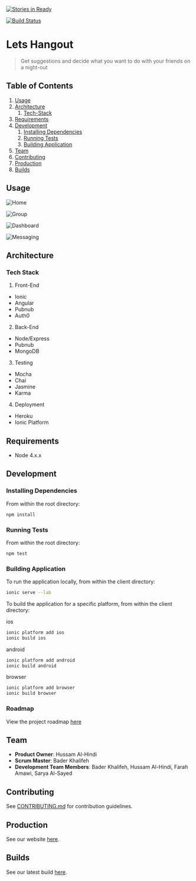 [![Stories in Ready](https://badge.waffle.io/tech-crunch/lets-hangout.png?label=ready&title=Ready)](https://waffle.io/tech-crunch/lets-hangout)

[![Build Status](https://travis-ci.org/tech-crunch/lets-hangout.svg?branch=master)](https://travis-ci.org/tech-crunch/lets-hangout)

# Lets Hangout

> Get suggestions and decide what you want to do with your friends on a night-out

## Table of Contents

1. [Usage](#Usage)
1. [Architecture](#Architecture)
    1. [Tech-Stack](#tech-stack)
1. [Requirements](#requirements)
1. [Development](#development)
    1. [Installing Dependencies](#installing-dependencies)
    1. [Running Tests](#running-tests)
    1. [Building Application](#building-application)
1. [Team](#team)
1. [Contributing](#contributing)
1. [Production](#production)
1. [Builds](#builds)

## Usage

![Home](https://raw.githubusercontent.com/tech-crunch/lets-hangout/master/screenshots/screenshot1.jpg "Home Screen")

![Group](https://raw.githubusercontent.com/tech-crunch/lets-hangout/master/screenshots/screenshot2.jpg "Group Screen")

![Dashboard](https://raw.githubusercontent.com/tech-crunch/lets-hangout/master/screenshots/screenshot3.jpg "Dashboard Screen")

![Messaging](https://raw.githubusercontent.com/tech-crunch/lets-hangout/master/screenshots/screenshot4.jpg "Messaging Screen")

## Architecture

### Tech Stack

1) Front-End
- Ionic  
- Angular
- Pubnub
- Auth0

2) Back-End
- Node/Express
- Pubnub
- MongoDB

3) Testing
- Mocha
- Chai
- Jasmine
- Karma

4) Deployment
- Heroku
- Ionic Platform

## Requirements

- Node 4.x.x

## Development

### Installing Dependencies

From within the root directory:

```sh
npm install
```

### Running Tests

From within the root directory:

```sh
npm test
```

### Building Application

To run the application locally, from within the client directory:

```sh
ionic serve --lab
```

To build the application for a specific platform, from within the client directory:

ios
```sh
ionic platform add ios
ionic build ios
```

android
```sh
ionic platform add android
ionic build android
```

browser
```sh
ionic platform add browser
ionic build browser
```

### Roadmap

View the project roadmap [here](https://waffle.io/tech-crunch/lets-hangout)

## Team

  - __Product Owner__: Hussam Al-Hindi
  - __Scrum Master__: Bader Khalifeh
  - __Development Team Members__: Bader Khalifeh, Hussam Al-Hindi, Farah Amawi, Sarya Al-Sayed

## Contributing

See [CONTRIBUTING.md](CONTRIBUTING.md) for contribution guidelines.

## Production

See our website [here](https://letsshangout.herokuapp.com/#/).

## Builds

See our latest build [here](https://travis-ci.org/tech-crunch/lets-hangout).

